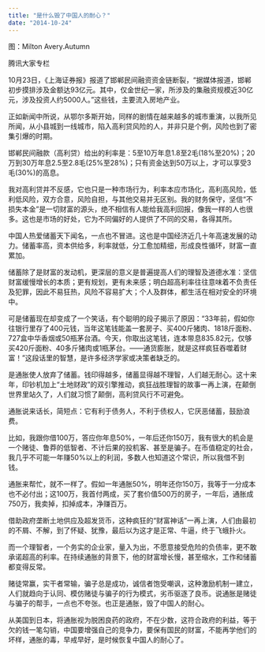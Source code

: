 ```yaml
---
title: "是什么毁了中国人的耐心？"
date: "2014-10-24"
---
```


图：Milton Avery.Autumn

腾讯大家专栏

10月23日，《上海证券报》报道了邯郸民间融资资金链断裂，“据媒体报道，邯郸初步摸排涉及金额达93亿元。其中，仅金世纪一家，所涉及的集融资规模近30亿元，涉及投资人约5000人。”这些钱，主要流入房地产业。

正如新闻中所说，从鄂尔多斯开始，同样的剧情在越来越多的城市重演，以我所见所闻，从小县城到一线城市，陷入高利贷风险的人，并非只是个例，风险也到了密集引爆的时期。

邯郸民间融款（高利贷）给出的利率是：5至10万年息1.8至2毛(18%至20%)；20万到30万年息2.5至2.8毛(25%至28%)；只有资金达到50万以上，才可以享受3毛(30%)的高息。

我对高利贷并不反感，它也只是一种市场行为，利率本应市场化，高利高风险，低利低风险，双方合意，风险自担，与其他交易并无区别。我的财务保守，坚信“不损失本金”是一切财富的源头，绝不相信有人能给我高利回报，像我一样的人也很多。这也是市场的好处，它为不同偏好的人提供了不同的交易，各得其所。

中国人热爱储蓄天下闻名，一点也不冒进。这也是中国经济近几十年高速发展的动力。储蓄率高，资本供给多，利率就低，分工愈加精细，形成良性循环，财富一直累加。

储蓄除了是财富的发动机，更深层的意义是普遍提高人们的理智及道德水准：坚信财富缓慢增长的本质；更有规划，更有未来感；明白超高利率往往意味着不负责任及犯罪，因此不易狂热，风险不容易扩大；个人及群体，都生活在相对安全的环境中。

可是储蓄现在却变成了一个笑话，有个聪明的段子揭示了原因：“33年前，假如你往银行里存了400元钱，当年这笔钱能盖一套房子、买400斤猪肉、1818斤面粉、727盒中华香烟或50瓶茅台酒。今天，你取出这笔钱，连本带息835.82元，仅够买420斤面粉、40多斤猪肉或1瓶茅台。——通货膨胀，就是这样疯狂吞噬着财富！”这段话里的智慧，是许多经济学家或决策者缺乏的。

是通胀使人放弃了储蓄。钱印得越多，储蓄显得越不理智，人们越无耐心。这十来年，印钞机加上“土地财政”的双引擎推动，疯狂战胜理智的故事一再上演，在颠倒世界里站久了，人们就习惯了颠倒，高利贷风行不可避免。

通胀说来话长，简短点：它有利于债务人，不利于债权人，它厌恶储蓄，鼓励浪费。

比如，我跟你借100万，答应你年息50%，一年后还你150万，我有很大的机会是一个赌徒、鲁莽的低智者、不计后果的投机客、甚至是骗子。在币值稳定的社会，我几乎不可能一年赚50%以上的利润，多数人也知道这个常识，所以我借不到钱。

通胀来帮忙，就不一样了。假如一年通胀50%，明年还你150万，我等于一分成本也不必付出；这100万，我首付两成，买了套价值500万的房子，一年后，通胀成750万，我卖掉，扣掉成本，净赚百万。

借助政府垄断土地供应及超发货币，这种疯狂的“财富神话”一再上演，人们由最初的不屑、不解，到了怀疑、犹豫，最后以为这才是正常、牛逼，终于飞蛾扑火。

而一个理智者，一个务实的企业家，量入为出，不愿意接受危险的负债率，更不敢承诺超高的利率。在持续通胀的背景下，他的财富增长慢，甚至缩水，工作和储蓄都变得反常。

赌徒常赢，实干者常输，骗子总是成功，诚信者饱受嘲讽，这种激励机制一建立，人们就趋向于认同、模仿赌徒与骗子的行为模式，劣币驱逐了良币。说通胀是赌徒与骗子的帮手，一点也不夸张。也正是通胀，毁了中国人的耐心。

从美国到日本，将通胀视为脱困良药的政府，不在少数，这符合政府的利益，等于欠的钱一笔勾销，中国要增强自己的竞争力，要保有国民的财富，不能再学他们的坏样，通胀的毒，早戒早好，是时候恢复中国人的耐心了。
